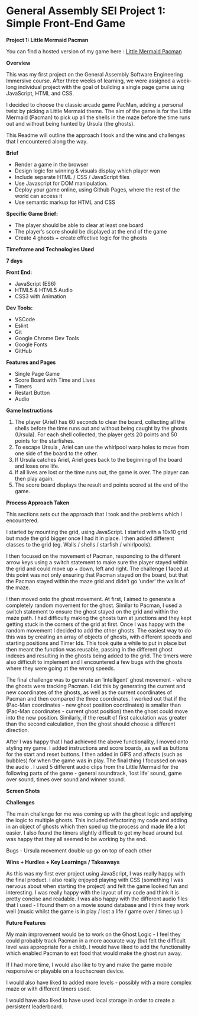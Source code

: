 # General Assembly SEI Project 1: Simple Front-End Game

**Project 1: Little Mermaid Pacman**

You can find a hosted version of my game here : [Little Mermaid Pacman](https://elsiedown.github.io/SEI-project-1/)

**Overview**

This was my first project on the General Assembly Software Engineering Immersive course.  After three weeks of learning, we were assigned a week-long individual project with the goal of building a single page game using JavaScript, HTML and CSS. 

I decided to choose the classic arcade game PacMan,  adding a personal twist by picking a Little Mermaid theme.  The aim of the game is for the Little Mermaid (Pacman) to pick up all the shells in the maze before the time runs out and without being hunted by Ursula (the ghosts). 

This Readme will outline the approach I took and the wins and challenges that I encountered along the way.


**Brief**
* Render a game in the browser
* Design logic for winning & visuals display which player won
* Include separate HTML / CSS / JavaScript files
* Use Javascript for DOM manipulation.
* Deploy your game online, using Github Pages, where the rest of the world can access it
* Use semantic markup for HTML and CSS

**Specific Game Brief:**
* The player should be able to clear at least one board
* The player’s score should be displayed at the end of the game
* Create 4 ghosts + create effective logic for the ghosts


**Timeframe and Technologies Used**

**7 days**

**Front End:**

* JavaScript (ES6)
* HTML5 & HTML5 Audio
* CSS3 with Animation

**Dev Tools:**

* VSCode
* Eslint
* Git
* Google Chrome Dev Tools
* Google Fonts
* GitHub

**Features and Pages**
* Single Page Game
* Score Board with Time and Lives
* Timers
* Restart Button
* Audio

**Game Instructions**
1. The player (Ariel) has 60 seconds to clear the board, collecting all the shells before the time runs out and without being caught by the ghosts (Ursula).  For each shell collected, the player gets 20 points and 50 points for the starfishes.
2. To escape Ursula , Ariel can use the whirlpool warp holes to move from one side of the board to the other.
3. If Ursula catches Ariel, Ariel goes back to the beginning of the board and loses one life.
4. If all lives are lost or the time runs out, the game is over. The player can then play again. 
5. The score board displays the result and points scored at the end of the game.

**Process  Approach Taken**

This sections sets out the approach that I took and the problems which I encountered.

I started by  mounting the grid, using JavaScript. I started with a 10x10 grid but made the grid bigger once I had it in place.  I then added different classes to the grid (eg. Walls / shells / starfish / whirlpools).

I then focused on the movement of Pacman, responding to the different arrow keys using a switch statement to make sure the player stayed within the grid and could move up + down, left and right.  The challenge I faced at this point was not only ensuring  that Pacman stayed on the board, but that the Pacman stayed within the maze grid and didn’t go ‘under’ the walls of the maze.

I then moved onto the ghost movement. At first, I aimed to generate a completely random movement for the ghost. Similar to Pacman, I used a switch statement to ensure the ghost stayed on the grid and within the maze path. I had difficulty making the ghosts turn at junctions and they kept getting stuck in the corners of the grid at first. Once I was happy with the random movement I decided to add the other ghosts. The easiest way to do this was by creating an array of objects of ghosts,  with different speeds and starting positions and Timer Ids.  This took quite a while to put in place but then meant the function was reusable, passing in the different ghost indexes and resulting in the ghosts being added to the grid. The timers were also difficult to implement and I encountered a few bugs with the ghosts where they were going at the wrong speeds.

The final challenge was to generate an ‘intelligent’ ghost movement - where the ghosts were tracking Pacman. I did this by generating the current and new coordinates of the ghosts, as well as the current coordinates of Pacman and then compared the three coordinates.  I worked out that if the (Pac-Man coordinates - new ghost position coordinates) is smaller than (Pac-Man coordinates - current ghost position) then the ghost could move into the new position. Similarly, if the result of first calculation was greater than the second calculation, then the ghost should choose a different direction.

After I was happy that I had achieved the above functionality, I moved onto styling my game.  I added instructions and score boards, as well as buttons for the start and reset buttons. I then added in GIFS and affects (such as bubbles) for when the game was in play. The final thing I focussed on was the audio . I used 5 different audio clips from the Little Mermaid for the following parts of the game - general soundtrack, ‘lost life’ sound, game over sound, times over sound and winner sound.

**Screen Shots**

**Challenges**

The main challenge for me was coming up with the ghost logic and applying the logic to multiple ghosts. This included refactoring my code and adding in an object of ghosts which then sped up the process and made life a lot easier. I also found the timers slightly difficult to get my head around but was happy that they all seemed to be working by the end. 

Bugs - Ursula movement  double up  go on top of each other

**Wins + Hurdles + Key Learnings / Takeaways**

As this was my first ever project using JavaScript, I was really happy with the final product. I also really enjoyed playing with CSS (something I was nervous about when starting the project) and felt the game looked fun and interesting. I was really happy with the layout of my code and think it is pretty concise and readable. I was also happy with the different audio files that I used - I found them on a movie sound database and I think they work well (music whilst the game is in play / lost a life / game over / times up )

**Future Features**

My main improvement would be to work on the Ghost Logic - I feel they could probably track Pacman in a more accurate way (but felt the difficult level was appropriate for a child). I would have liked to add the functionality which enabled Pacman to eat food that would make the ghost run away.

 If I had more time, I would also like to try and make the game mobile responsive or playable on a touchscreen device.

I would also have liked to added more levels - possibly with a more complex maze or with different timers used.

I would have also liked to have used local storage in order to create a persistent leaderboard.